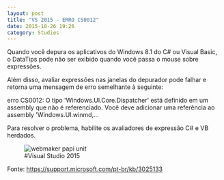 ```yaml
---
layout: post
title: "VS 2015 - ERRO CS0012"
date: 2015-10-26 19:26
category: Studies
---
```

<p class="txt-post">
Quando você depura os aplicativos do Windows 8.1 do C# ou Visual Basic, o DataTips pode não ser exibido quando você passa o mouse sobre expressões. 
</p>

<p class="txt-post">
Além disso, avaliar expressões nas janelas do depurador pode falhar e retorna uma mensagem de erro semelhante à seguinte:

erro CS0012: O tipo 'Windows.UI.Core.Dispatcher' está definido em um assembly que não é referenciado. Você deve adicionar uma referência ao assembly 'Windows.UI.winmd,...

Para resolver o problema, habilite os avaliadores de expressão C# e VB herdados.
</p>

<figure>
    <img src="http://rafaeltavares.co/public/img/posts/CS0012.png" alt="webmaker papi unit">
    <figcaption>#Visual Studio 2015</figcaption>
</figure>

Fonte: https://support.microsoft.com/pt-br/kb/3025133
